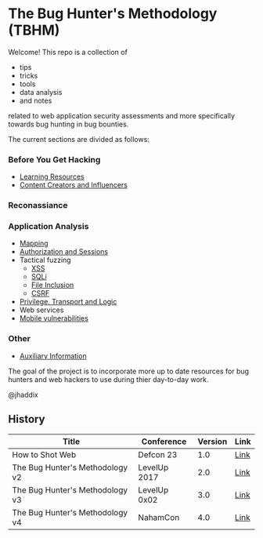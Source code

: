 

# The Bug Hunter's Methodology (TBHM)

Welcome! This repo is a collection of

 - tips  
 - tricks
 - tools
 - data analysis
 - and notes

related to web application security assessments and more specifically towards bug hunting in bug bounties.

The current sections are divided as follows:

### Before You Get Hacking

* [Learning Resources](/Learning.md)
* [Content Creators and Influencers](/Content.md)

### Reconassiance

### Application Analysis

* [Mapping](/03_Mapping.md)
* [Authorization and Sessions](/04_Authorization_and_Session.md)
* Tactical fuzzing
  * [XSS](/05_XSS.md)
  * [SQLi](/06_SQLi.md)
  * [File Inclusion](/07_File_Upload.md)
  * [CSRF](/08_CSRF.md)
* [Privilege, Transport and Logic](/09_Privledge_Logic_Transport.md)
* Web services
* [Mobile vulnerabilities](/10_Mobile.md)

### Other

* [Auxiliary Information](/11_Auxiliary_Info.md)


The goal of the project is to incorporate more up to date resources for bug hunters and web hackers to use during thier day-to-day work.

@jhaddix

##  History

|Title| Conference | Version| Link
|--|--|--|--|
| How to Shot Web | Defcon 23 | 1.0 | [Link](https://www.youtube.com/watch?v=-FAjxUOKbdI) |
| The Bug Hunter's Methodology v2 | LevelUp 2017 | 2.0 | [Link](https://www.youtube.com/watch?v=C4ZHAdI8o1w) |
| The Bug Hunter's Methodology v3 | LevelUp 0x02 | 3.0 | [Link](https://www.youtube.com/watch?v=Qw1nNPiH_Go) |
| The Bug Hunter's Methodology v4 | NahamCon | 4.0 | [Link](https://www.youtube.com/watch?v=p4JgIu1mceI) |

